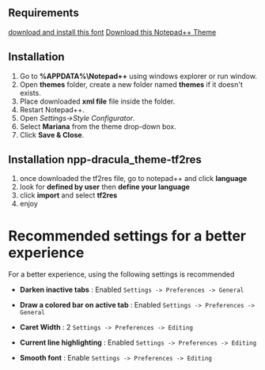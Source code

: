 ## Requirements

[download and install this font](https://github.com/tonsky/FiraCode)
[Download this Notepad++ Theme](https://raw.githubusercontent.com/Codextor/npp-mariana-theme/master/Mariana.xml)

## Installation

1. Go to **%APPDATA%\Notepad++** using windows explorer or run window.
2. Open **themes** folder, create a new folder named **themes** if it doesn't exists.
3. Place downloaded **xml file** file inside the folder.
4. Restart Notepad++.
5. Open *Settings->Style Configurator*.
6. Select **Mariana** from the theme drop-down box.
7. Click **Save & Close**.

## Installation npp-dracula_theme-tf2res

1. once downloaded the tf2res file, go to notepad++ and click **language**
2. look for **defined by user** then **define your language**
3. click **import** and select **tf2res**
4. enjoy

# Recommended settings for a better experience

For a better experience, using the following settings is recommended

- **Darken inactive tabs** : Enabled
`Settings -> Preferences -> General`

- **Draw a colored bar on active tab** : Enabled
`Settings -> Preferences -> General`

- **Caret Width** : 2
`Settings -> Preferences -> Editing`

- **Current line highlighting** : Enabled
`Settings -> Preferences -> Editing`

- **Smooth font** : Enable
`Settings -> Preferences -> Editing`
